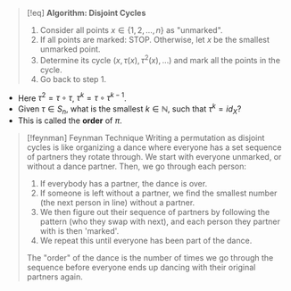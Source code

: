 >[!eq] **Algorithm: Disjoint Cycles**
>1. Consider all points $x \in \{1, 2, \ldots, n\}$ as "unmarked".
>2. If all points are marked: STOP.
>   Otherwise, let $x$ be the smallest unmarked point.
>3. Determine its cycle
>   $(x, \tau(x), \tau^2(x), \ldots)$
>   and mark all the points in the cycle.
>4. Go back to step 1.

- Here $\tau^2 = \tau \circ \tau$, $\tau^k = \tau \circ \tau^{k-1}$.
- Given $\tau \in S_n$, what is the smallest $k \in \mathbb{N}$, such that $\tau^k = id_X$?
- This is called the **order** of $\pi$.

>[!feynman] Feynman Technique
> Writing a permutation as disjoint cycles is like organizing a dance where everyone has a set sequence of partners they rotate through. We start with everyone unmarked, or without a dance partner. Then, we go through each person:
>1. If everybody has a partner, the dance is over.
>2. If someone is left without a partner, we find the smallest number (the next person in line) without a partner.
>3. We then figure out their sequence of partners by following the pattern (who they swap with next), and each person they partner with is then 'marked'.
>4. We repeat this until everyone has been part of the dance.
>
>The "order" of the dance is the number of times we go through the sequence before everyone ends up dancing with their original partners again.
